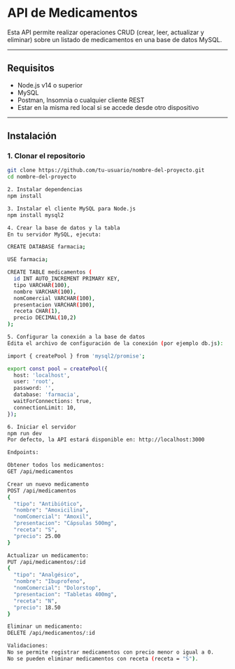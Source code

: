 # API de Medicamentos

Esta API permite realizar operaciones CRUD (crear, leer, actualizar y eliminar) sobre un listado de medicamentos en una base de datos MySQL.

---

## Requisitos

- Node.js v14 o superior  
- MySQL  
- Postman, Insomnia o cualquier cliente REST  
- Estar en la misma red local si se accede desde otro dispositivo

---

## Instalación

### 1. Clonar el repositorio

```bash
git clone https://github.com/tu-usuario/nombre-del-proyecto.git
cd nombre-del-proyecto

2. Instalar dependencias
npm install

3. Instalar el cliente MySQL para Node.js
npm install mysql2

4. Crear la base de datos y la tabla
En tu servidor MySQL, ejecuta:

CREATE DATABASE farmacia;

USE farmacia;

CREATE TABLE medicamentos (
  id INT AUTO_INCREMENT PRIMARY KEY,
  tipo VARCHAR(100),
  nombre VARCHAR(100),
  nomComercial VARCHAR(100),
  presentacion VARCHAR(100),
  receta CHAR(1),
  precio DECIMAL(10,2)
);

5. Configurar la conexión a la base de datos
Edita el archivo de configuración de la conexión (por ejemplo db.js):

import { createPool } from 'mysql2/promise';

export const pool = createPool({
  host: 'localhost',
  user: 'root',
  password: '',
  database: 'farmacia',
  waitForConnections: true,
  connectionLimit: 10,
});

6. Iniciar el servidor
npm run dev
Por defecto, la API estará disponible en: http://localhost:3000

Endpoints:

Obtener todos los medicamentos:
GET /api/medicamentos

Crear un nuevo medicamento
POST /api/medicamentos
{
  "tipo": "Antibiótico",
  "nombre": "Amoxicilina",
  "nomComercial": "Amoxil",
  "presentacion": "Cápsulas 500mg",
  "receta": "S",
  "precio": 25.00
}

Actualizar un medicamento:
PUT /api/medicamentos/:id
{
  "tipo": "Analgésico",
  "nombre": "Ibuprofeno",
  "nomComercial": "Dolorstop",
  "presentacion": "Tabletas 400mg",
  "receta": "N",
  "precio": 18.50
}

Eliminar un medicamento:
DELETE /api/medicamentos/:id

Validaciones:
No se permite registrar medicamentos con precio menor o igual a 0.
No se pueden eliminar medicamentos con receta (receta = "S").